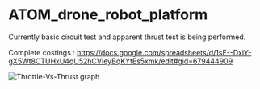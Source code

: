 # ATOM_drone_robot_platform


Currently basic circuit test and apparent thrust test is being performed.

Complete costings : https://docs.google.com/spreadsheets/d/1sE--DxiY-gX5Wt8CTUHxU4qU52hCVIeyBqKYtEs5xmk/edit#gid=679444909

![Throttle-Vs-Thrust graph](https://raw.githubusercontent.com/rahuldeo2047/ATOM_drone_robot_platform/master/Throttle-Vs-Thrust_%233.png)

